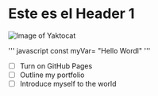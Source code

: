 # Este es el Header 1

![Image of Yaktocat](https://octodex.github.com/images/yaktocat.png)

''' javascript
const myVar= "Hello Wordl"
'''

- [ ] Turn on GitHub Pages
- [ ] Outline my portfolio
- [ ] Introduce myself to the world
